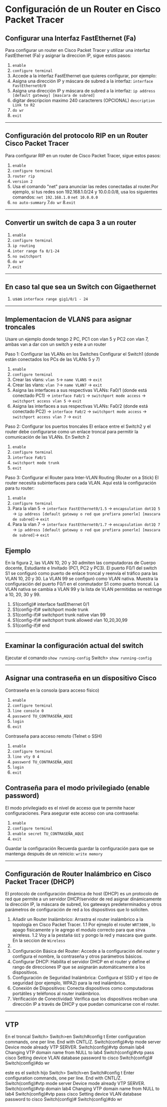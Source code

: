 # Configuración de un Router en Cisco Packet Tracer

## Configurar una Interfaz FastEthernet (Fa)

Para configurar un router en Cisco Packet Tracer y utilizar una interfaz FastEthernet (Fa) y asignar la direccion IP, sigue estos pasos:

1. `enable`
2. `configure terminal`
3. Accede a la interfaz FastEthernet que quieres configurar, por ejemplo:
4. Asigna una dirección IP y máscara de subred a la interfaz: `interface FastEthernet0/0`
5. Asigna una dirección IP y máscara de subred a la interfaz: `ip address [default gateway] [mascara de subred]`
6. digitar descripcion maximo 240 caracterers (OPCIONAL) `description Link to R2`
7. `do wr`
8. `exit`

---

## Configuración del protocolo RIP en un Router Cisco Packet Tracer

Para configurar RIP en un router de Cisco Packet Tracer, sigue estos pasos:

1. `enable`
2. `configure terminal`
3. `router rip`
4. `version 2`
5. Usa el comando "net" para anunciar las redes conectadas al router.Por ejemplo, si tus redes son 192.168.1.0/24 y 10.0.0.0/8, usa los siguientes comandos:
`net 192.168.1.0`
`net 10.0.0.0`
6. `no auto-summary`
7.`do wr`
8.`exit`

---
## Convertir un switch de capa 3 a un router
1. `enable`
2. `configure terminal`
3. `ip routing`
4. `inter range fa 0/1-24`
5. `no switchport`
6. `do wr`
7. `exit`
---
## En caso tal que sea un Switch con Gigaethernet
1. usas `interface range gig1/0/1 - 24`
---
## Implementacion de VLANS para asignar troncales 
Usare un ejemplo donde tengo 2 PC, PC1 con vlan 5 y PC2 con vlan 7, ambas van a dar con un switch y este a un router

Paso 1: Configurar las VLANs en los Switches
Configurar el Switch1 (donde están conectados los PCs de las VLANs 5 y 7)
1. `enable`
2. `configure terminal`
3. Crear las vlans: `vlan 5`-> `name VLAN5` -> `exit`
4. Crear las vlans: `vlan 7`-> `name VLAN7` -> `exit`
5. Asigna las interfaces a sus respectivas VLANs: Fa0/1 (donde está conectado PC1) -> `interface Fa0/1` -> `switchport mode access` -> `switchport access vlan 5` -> `exit`
6. Asigna las interfaces a sus respectivas VLANs: Fa0/2 (donde está conectado PC2) -> `interface Fa0/2` -> `switchport mode access` -> `switchport access vlan 7` -> `exit`

Paso 2: Configurar los puertos troncales
El enlace entre el Switch2 y el router debe configurarse como un enlace troncal para permitir la comunicación de las VLANs.
En Switch 2
1. `enable`
2. `configure terminal`
3. `interface Fa0/1`
4. `switchport mode trunk`
5. `exit`

Paso 3: Configurar el Router para Inter-VLAN Routing (Router on a Stick)
El router necesita subinterfaces para cada VLAN. Aquí está la configuración para tu router:
1. `enable`
2. `configure terminal`
3. Para la vlan 5 -> `interface FastEthernet0/1.5` -> `encapsulation dot1Q 5` -> `ip address [default gateway o red que prefiera ponerle] [mascara de subred]`-> `exit`
4. Para la vlan 7 -> `interface FastEthernet0/1.7` -> `encapsulation dot1Q 7` -> `ip address [default gateway o red que prefiera ponerle] [mascara de subred]`-> `exit`

## Ejemplo
En la figura 2, las VLAN 10, 20 y 30 admiten las computadoras de Cuerpo docente, Estudiante e Invitado (PC1, PC2 y PC3). El puerto F0/1 del switch S1 se configuró como puerto de enlace troncal y reenvía el tráfico para las VLAN 10, 20 y 30. La VLAN 99 se configuró como VLAN nativa.
Muestra la configuración del puerto F0/1 en el conmutador S1 como puerto troncal. La VLAN nativa se cambia a VLAN 99 y la lista de VLAN permitidas se restringe a 10, 20, 30 y 99.

1. S1(config)# interface fastEthernet 0/1
2. S1(config-if)# switchport mode trunk
3. S1(config-if)# switchport trunk native vlan 99
4. S1(config-if)# switchport trunk allowed vlan 10,20,30,99
5. S1(config-if)# end
---
## Examinar la configuración actual del switch 
Ejecutar el comando `show running-config`
Switch> `show running-config`

---
## Asignar una contraseña en un dispositivo Cisco
Contraseña en la consola (para acceso físico)
1. `enable`
2. `configure terminal`
3. `line console 0`
4. `password TU_CONTRASEÑA_AQUI`
5. `login`
6. `exit`

Contraseña para acceso remoto (Telnet o SSH)
1. `enable`
2. `configure terminal`
3. `line vty 0 4`
4. `password TU_CONTRASEÑA_AQUI`
5. `login`
6. `exit`

## Contraseña para el modo privilegiado (enable password)
El modo privilegiado es el nivel de acceso que te permite hacer configuraciones. Para asegurar este acceso con una contraseña:
1. `enable`
2. `configure terminal`
3. `enable secret TU_CONTRASEÑA_AQUI`
4. `exit`

Guardar la configuración
Recuerda guardar la configuración para que se mantenga después de un reinicio: `write memory`

---
## Configuración de Router Inalámbrico en Cisco Packet Tracer (DHCP)
El protocolo de configuración dinámica de host (DHCP) es un protocolo de red que permite a un servidor DHCP/servidor de red asignar dinámicamente la dirección IP, la máscara de subred, los gateways predeterminados y otros parámetros de configuración de red a los dispositivos que lo soliciten.
1. Añadir un Router Inalámbrico: Arrastra el router inalámbrico a la topología en Cisco Packet Tracer.
1.1 Por ejmeplo el router `WRT300N` , lo apago fisicamente y le agrego el modulo correcto para que sirva wireless.
1.2 Voy a la pestaña `GUI` y pongo la red y mascara que guste. En la seccion de `Wireless`   
3. 
4. Configuración Básica del Router: Accede a la configuración del router y configura el nombre, la contraseña y otros parámetros básicos.
5. Configurar DHCP: Habilita el servidor DHCP en el router y define el rango de direcciones IP que se asignarán automáticamente a los dispositivos.
6. Configuración de Seguridad Inalámbrica: Configura el SSID y el tipo de seguridad (por ejemplo, WPA2) para la red inalámbrica.
7. Conexión de Dispositivos: Conecta dispositivos como computadoras portátiles y teléfonos al router inalámbrico.
8. Verificación de Conectividad: Verifica que los dispositivos reciban una dirección IP a través de DHCP y que puedan comunicarse con el router.
---
## VTP
En el troncal 
Switch>
Switch>en
Switch#config t
Enter configuration commands, one per line.  End with CNTL/Z.
Switch(config)#vtp mode server
Device mode already VTP SERVER.
Switch(config)#vtp domain lab4
Changing VTP domain name from NULL to lab4
Switch(config)#vtp pass cisco
Setting device VLAN database password to cisco
Switch(config)#
Switch(config)#do wr

este es el switch hijo
Switch>
Switch>en
Switch#config t
Enter configuration commands, one per line.  End with CNTL/Z.
Switch(config)#vtp mode server
Device mode already VTP SERVER.
Switch(config)#vtp domain lab4
Changing VTP domain name from NULL to lab4
Switch(config)#vtp pass cisco
Setting device VLAN database password to cisco
Switch(config)#
Switch(config)#do wr

